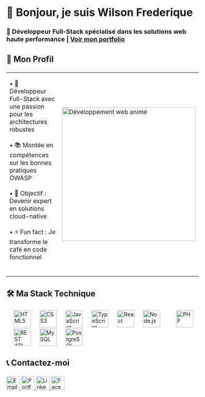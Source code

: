 <h1 align="left">👋 Bonjour, je suis Wilson Frederique</h1>

<h3 align="left">🚀 Développeur Full-Stack spécialisé dans les solutions web haute performance | <a href="https://portfolio-wilson.netlify.app/" target="_blank">Voir mon portfolio</a></h3>

###

<h2 align="left">🌟 Mon Profil</h2>

###

<table>
  <tr>
    <td width="60%">
      <p align="left">
        • 🚀 Développeur Full-Stack avec une passion pour les architectures robustes <br><br>
        • 📚 Montée en compétences sur les bonnes pratiques OWASP <br><br>
        • 🎯 Objectif : Devenir expert en solutions cloud-native <br><br>
        • ⚡ Fun fact : Je transforme le café en code fonctionnel <br><br>
      </p>
    </td>
    <td>
      <img src="https://camo.githubusercontent.com/2366b34bb903c09617990fb5fff4622f3e941349e846ddb7e73df872a9d21233/68747470733a2f2f63646e2e6472696262626c652e636f6d2f75736572732f3733303730332f73637265656e73686f74732f363538313234332f6176656e746f2e676966" width="350" alt="Développement web animé"/>
    </td>
  </tr>
</table>

###

<h2 align="left">🛠️ Ma Stack Technique</h2>

###

<div align="left">
  <!-- Web -->
  <img width="15" />
  <img src="https://cdn.jsdelivr.net/gh/devicons/devicon/icons/html5/html5-original-wordmark.svg" height="45" alt="HTML5" title="HTML5"/>
  <img width="15" />
  <img src="https://cdn.jsdelivr.net/gh/devicons/devicon/icons/css3/css3-original-wordmark.svg" height="45" alt="CSS3" title="CSS3"/>
  
  <!-- Frontend -->
  <img width="15" />
  <img src="https://cdn.jsdelivr.net/gh/devicons/devicon/icons/javascript/javascript-original.svg" height="45" alt="JavaScript" title="JavaScript"/>
  <img width="15" />
  <img src="https://cdn.jsdelivr.net/gh/devicons/devicon/icons/typescript/typescript-original.svg" height="45" alt="TypeScript" title="TypeScript"/>
  <img width="15" />
  <img src="https://cdn.jsdelivr.net/gh/devicons/devicon/icons/react/react-original.svg" height="45" alt="React" title="React"/>

  <!-- Backend -->
  <img width="15" />
  <img src="https://cdn.jsdelivr.net/gh/devicons/devicon/icons/nodejs/nodejs-original.svg" height="45" alt="Node.js" title="Node.js"/>
  <img width="15" />
  <img width="15" />
  <img src="https://cdn.jsdelivr.net/gh/devicons/devicon/icons/php/php-original.svg" height="45" alt="PHP" title="PHP"/>

  <!-- API -->
  <img width="15" />
  <img src="https://img.icons8.com/color/48/000000/api.png" height="45" alt="REST API" title="REST API"/>
  
  <!-- Base de données -->
  <img width="15" />
  <img src="https://cdn.jsdelivr.net/gh/devicons/devicon/icons/mysql/mysql-original-wordmark.svg" height="45" alt="MySQL" title="MySQL"/>
  <img width="15" />
  <img src="https://cdn.jsdelivr.net/gh/devicons/devicon/icons/postgresql/postgresql-original-wordmark.svg" height="45" alt="PostgreSQL" title="PostgreSQL"/>
</div>

###

<h2 align="left">📞 Contactez-moi</h2>

###

<p align="left">
  <a href="mailto:wilsonfrederique3@gmail.com" target="_blank">
    <img src="https://img.shields.io/badge/Gmail-D14836?style=for-the-badge&logo=gmail&logoColor=white" height="35" alt="Email"/>
  </a> 
  <a href="https://portfolio-wilson.netlify.app/" target="_blank">
    <img src="https://img.shields.io/badge/Portfolio-000000?style=for-the-badge&logo=netlify&logoColor=white" height="35" alt="Portfolio"/>
  </a>
  <a href="https://www.linkedin.com/in/wilson-frederique-500b82352/" target="_blank">
    <img src="https://img.shields.io/badge/-LinkedIn-0077B5?style=for-the-badge&logo=linkedin&logoColor=white" height="35" alt="LinkedIn"/>
  </a>
  <a href="https://www.facebook.com/walle.fred" target="_blank">
    <img src="https://img.shields.io/badge/Facebook-1877F2?style=for-the-badge&logo=facebook&logoColor=white" height="35" alt="Facebook"/>
  </a>
</p>
